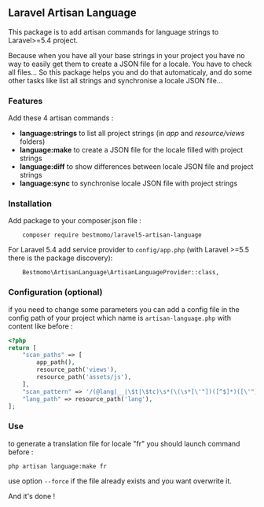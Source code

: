 ## Laravel Artisan Language ##

This package is to add artisan commands for language strings to Laravel>=5.4 project.

Because when you have all your base strings in your project you have no way to easily get them to create a JSON file for a locale. You have to check all files... So this package helps you and do that automaticaly, and do some other tasks like list all strings and synchronise a locale JSON file...

### Features ###

Add these 4 artisan commands :

- **language:strings** to list all project strings (in *app* and *resource/views* folders)
- **language:make** to create a JSON file for the locale filled with project strings
- **language:diff** to show differences between locale JSON file and project strings
- **language:sync** to synchronise locale JSON file with project strings

### Installation ###

Add package to your composer.json file :
```
    composer require bestmomo/laravel5-artisan-language
```

For Laravel 5.4 add service provider to `config/app.php` (with Laravel >=5.5 there is the package discovery):
```
    Bestmomo\ArtisanLanguage\ArtisanLanguageProvider::class,
```

### Configuration (optional) ###

if you need to change some parameters you can add a config file in the config path of your project which name is `artisan-language.php` with content like before :
```php
<?php
return [
    "scan_paths" => [
        app_path(),
        resource_path('views'),
        resource_path('assets/js'),
    ],
    "scan_pattern" => '/(@lang|__|\$t|\$tc)\s*(\(\s*[\'"])([^$]*)([\'"]+\s*(,[^\)]*)*\))/U',
    "lang_path" => resource_path('lang'),
];

```

### Use ###
to generate a translation file for locale "fr" you should launch command before :
```shell script
php artisan language:make fr
```
use option `--force` if the file already exists and you want overwrite it.

And it's done !

